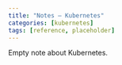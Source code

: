 ```yaml
---
title: "Notes — Kubernetes"
categories: [kubernetes]
tags: [reference, placeholder]
---
```

Empty note about Kubernetes.

